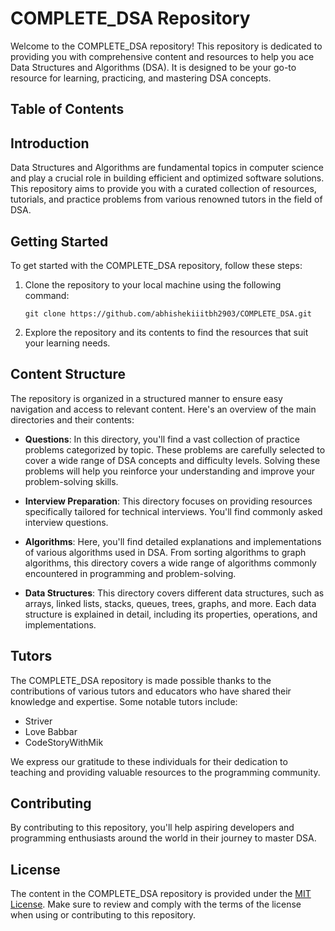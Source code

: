 # COMPLETE_DSA Repository

Welcome to the COMPLETE_DSA repository! This repository is dedicated to providing you with comprehensive content and resources to help you ace Data Structures and Algorithms (DSA). It is designed to be your go-to resource for learning, practicing, and mastering DSA concepts.

## Table of Contents

## Introduction

Data Structures and Algorithms are fundamental topics in computer science and play a crucial role in building efficient and optimized software solutions. This repository aims to provide you with a curated collection of resources, tutorials, and practice problems from various renowned tutors in the field of DSA.

## Getting Started

To get started with the COMPLETE_DSA repository, follow these steps:

1. Clone the repository to your local machine using the following command:

   ```
   git clone https://github.com/abhishekiiitbh2903/COMPLETE_DSA.git
   ```

3. Explore the repository and its contents to find the resources that suit your learning needs.

## Content Structure

The repository is organized in a structured manner to ensure easy navigation and access to relevant content. Here's an overview of the main directories and their contents:

- **Questions**: In this directory, you'll find a vast collection of practice problems categorized by topic. These problems are carefully selected to cover a wide range of DSA concepts and difficulty levels. Solving these problems will help you reinforce your understanding and improve your problem-solving skills.

- **Interview Preparation**: This directory focuses on providing resources specifically tailored for technical interviews. You'll find commonly asked interview questions.

- **Algorithms**: Here, you'll find detailed explanations and implementations of various algorithms used in DSA. From sorting algorithms to graph algorithms, this directory covers a wide range of algorithms commonly encountered in programming and problem-solving.

- **Data Structures**: This directory covers different data structures, such as arrays, linked lists, stacks, queues, trees, graphs, and more. Each data structure is explained in detail, including its properties, operations, and implementations.

## Tutors

The COMPLETE_DSA repository is made possible thanks to the contributions of various tutors and educators who have shared their knowledge and expertise. Some notable tutors include:

- Striver
- Love Babbar
- CodeStoryWithMik

We express our gratitude to these individuals for their dedication to teaching and providing valuable resources to the programming community.

## Contributing

By contributing to this repository, you'll help aspiring developers and programming enthusiasts around the world in their journey to master DSA.

## License

The content in the COMPLETE_DSA repository is provided under the [MIT License](LICENSE). Make sure to review and comply with the terms of the license when using or contributing to this repository.
